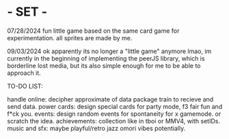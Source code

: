 # - SET -

07/28/2024
fun little game based on the same card game for experimentation. all sprites are made by me.

09/03/2024
ok apparently its no longer a "little game" anymore lmao, im currently in the beginning of implementing the peerJS library, which is borderline lost media, but its also simple enough for me to be able to approach it.

TO-DO LIST:

handle online: decipher approximate of data package train to recieve and send data.
power cards: design special cards for party mode, f3 fair fun and f*ck you.
events: design random events for spontaneity for x gamemode. or scratch the idea.
achievements: collection like in tboi or MMV4, with setIDs.
music and sfx: maybe playful/retro jazz omori vibes potentially.